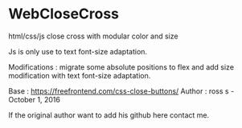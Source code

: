 # WebCloseCross
html/css/js close cross with modular color and size

Js is only use to text font-size adaptation.

Modifications : migrate some absolute positions to flex and add size modification with text font-size adaptation.

Base : https://freefrontend.com/css-close-buttons/ Author : ross s - October 1, 2016

If the original author want to add his github here contact me.
